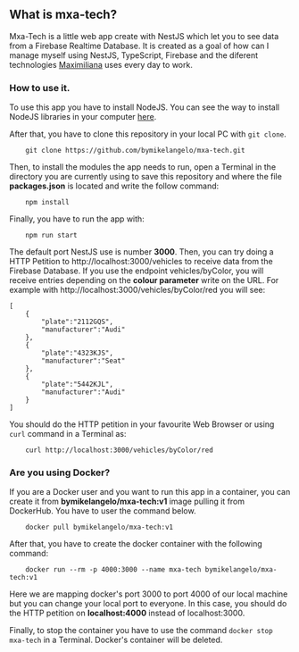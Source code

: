 ## What is mxa-tech?
Mxa-Tech is a little web app create with NestJS which let you to see data from a Firebase Realtime Database. It is created as a goal of how can I manage myself using NestJS, TypeScript, Firebase and the diferent technologies [Maximiliana](https://maximiliana.es/) uses every day to work. 

### How to use it.
To use this app you have to install NodeJS. You can see the way to install NodeJS libraries in your computer [here](https://github.com/nodesource/distributions/blob/master/README.md). 

After that, you have to clone this repository in your local PC with ``git clone``.

```
    git clone https://github.com/bymikelangelo/mxa-tech.git
```

Then, to install the modules the app needs to run, open a Terminal in the directory you are currently using to save this repository and where the file **packages.json** is located and write the follow command:

```
    npm install
```

Finally, you have to run the app with:

```
    npm run start
```

The default port NestJS use is number **3000**. Then, you can try doing a HTTP Petition to http://localhost:3000/vehicles to receive data from the Firebase Database. If you use the endpoint vehicles/byColor, you will receive entries depending on the **colour parameter** write on the URL. For example with http://localhost:3000/vehicles/byColor/red you will see:
    
    [
        {
            "plate":"2112GQS",
            "manufacturer":"Audi"
        },
        {
            "plate":"4323KJS",
            "manufacturer":"Seat"
        },
        {
            "plate":"5442KJL",
            "manufacturer":"Audi"
        }
    ]

You should do the HTTP petition in your favourite Web Browser or using ``curl`` command in a Terminal as:

```
    curl http://localhost:3000/vehicles/byColor/red
```

### Are you using Docker?

If you are a Docker user and you want to run this app in a container, you can create it from **bymikelangelo/mxa-tech:v1** image pulling it from DockerHub. You have to user the command below. 

```
    docker pull bymikelangelo/mxa-tech:v1
```

After that, you have to create the docker container with the following command:

```
    docker run --rm -p 4000:3000 --name mxa-tech bymikelangelo/mxa-tech:v1
```

Here we are mapping docker's port 3000 to port 4000 of our local machine but you can change your local port to everyone. In this case, you should do the HTTP petition on **localhost:4000** instead of localhost:3000. 

Finally, to stop the container you have to use the command ``docker stop mxa-tech`` in a Terminal. Docker's container will be deleted.
